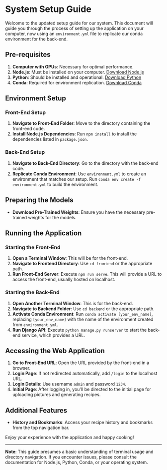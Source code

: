 # System Setup Guide

Welcome to the updated setup guide for our system. This document will guide you through the process of setting up the application on your computer, now using an `environment.yml` file to replicate our conda environment for the back-end.

## Pre-requisites

1. **Computer with GPUs**: Necessary for optimal performance.
2. **Node.js**: Must be installed on your computer. [Download Node.js](https://nodejs.org/)
3. **Python**: Should be installed and operational. [Download Python](https://www.python.org/downloads/)
4. **Conda**: Required for environment replication. [Download Conda](https://docs.conda.io/projects/conda/en/latest/user-guide/install/index.html)

## Environment Setup

### Front-End Setup

1. **Navigate to Front-End Folder**: Move to the directory containing the front-end code.
2. **Install Node.js Dependencies**: Run `npm install` to install the dependencies listed in `package.json`.

### Back-End Setup

1. **Navigate to Back-End Directory**: Go to the directory with the back-end code.
2. **Replicate Conda Environment**: Use `environment.yml` to create an environment that matches our setup. Run `conda env create -f environment.yml` to build the environment.

## Preparing the Models

- **Download Pre-Trained Weights**: Ensure you have the necessary pre-trained weights for the models.

## Running the Application

### Starting the Front-End

1. **Open a Terminal Window**: This will be for the front-end.
2. **Navigate to Frontend Directory**: Use `cd frontend` or the appropriate path.
3. **Run Front-End Server**: Execute `npm run serve`. This will provide a URL to access the front-end, usually hosted on localhost.

### Starting the Back-End

1. **Open Another Terminal Window**: This is for the back-end.
2. **Navigate to Backend Folder**: Use `cd backend` or the appropriate path.
3. **Activate Conda Environment**: Run `conda activate [your_env_name]`, replacing `[your_env_name]` with the name of the environment created from `environment.yml`.
4. **Run Django API**: Execute `python manage.py runserver` to start the back-end service, which provides a URL.

## Accessing the Web Application

1. **Go to Front-End URL**: Open the URL provided by the front-end in a browser.
2. **Login Page**: If not redirected automatically, add `/login` to the localhost URL.
3. **Login Details**: Use username `admin` and password `1234`.
4. **Initial Page**: After logging in, you'll be directed to the initial page for uploading pictures and generating recipes.

## Additional Features

- **History and Bookmarks**: Access your recipe history and bookmarks from the top navigation bar.

Enjoy your experience with the application and happy cooking!

---

**Note**: This guide presumes a basic understanding of terminal usage and directory navigation. If you encounter issues, please consult the documentation for Node.js, Python, Conda, or your operating system.
